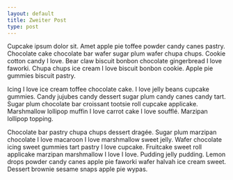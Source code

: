 ```yaml
---
layout: default
title: Zweiter Post
type: post
---
```


Cupcake ipsum dolor sit. Amet apple pie toffee powder candy canes pastry. Chocolate cake chocolate bar wafer sugar plum wafer chupa chups. Cookie cotton candy I love. Bear claw biscuit bonbon chocolate gingerbread I love faworki. Chupa chups ice cream I love biscuit bonbon cookie. Apple pie gummies biscuit pastry.

Icing I love ice cream toffee chocolate cake. I love jelly beans cupcake gummies. Candy jujubes candy dessert sugar plum candy canes candy tart. Sugar plum chocolate bar croissant tootsie roll cupcake applicake. Marshmallow lollipop muffin I love carrot cake I love soufflé. Marzipan lollipop topping.

Chocolate bar pastry chupa chups dessert dragée. Sugar plum marzipan chocolate I love macaroon I love marshmallow sweet jelly. Wafer chocolate icing sweet gummies tart pastry I love cupcake. Fruitcake sweet roll applicake marzipan marshmallow I love I love. Pudding jelly pudding. Lemon drops powder candy canes apple pie faworki wafer halvah ice cream sweet. Dessert brownie sesame snaps apple pie wypas.